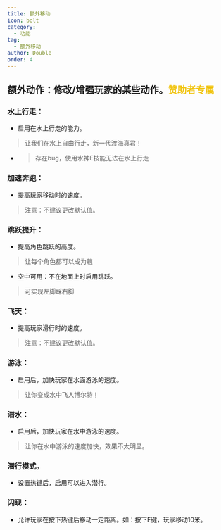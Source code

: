 ```yaml
---
title: 额外移动
icon: bolt
category:
  - 功能
tag:
  - 额外移动
author: Double
order: 4
---
```


## 额外动作：修改/增强玩家的某些动作。<span style="color:#f1c40f;">赞助者专属</span>
### 水上行走：
- 启用在水上行走的能力。
>让我们在水上自由行走，新一代渡海真君！
- >存在bug，使用水神E技能无法在水上行走
### 加速奔跑：
- 提高玩家移动时的速度。
>注意：不建议更改默认值。
### 跳跃提升：
- 提高角色跳跃的高度。
>让每个角色都可以成为魈
- 空中可用：不在地面上时启用跳跃。
>可实现左脚踩右脚
### 飞天：
- 提高玩家滑行时的速度。
>注意：不建议更改默认值。
### 游泳：
- 启用后，加快玩家在水面游泳的速度。
>让你变成水中飞人博尔特！
### 潜水：
- 启用后，加快玩家在水中游泳的速度。 
>让你在水中游泳的速度加快，效果不太明显。
### 潜行模式。
- 设置热键后，启用可以进入潜行。
### 闪现：
- 允许玩家在按下热键后移动一定距离。如：按下F键，玩家移动10米。
